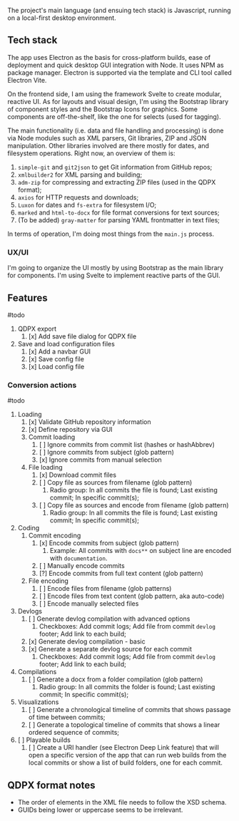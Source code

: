 The project's main language (and ensuing tech stack) is Javascript, running on a local-first desktop environment.

## Tech stack

The app uses Electron as the basis for cross-platform builds, ease of deployment and quick desktop GUI integration with Node. It uses NPM as package manager. Electron is supported via the template and CLI tool called Electron Vite.

On the frontend side, I am using the framework Svelte to create modular, reactive UI. As for layouts and visual design, I'm using the Bootstrap library of component styles and the Bootstrap Icons for graphics. Some components are off-the-shelf, like the one for selects (used for tagging).

The main functionality (i.e. data and file handling and processing) is done via Node modules such as XML parsers, Git libraries, ZIP and JSON manipulation. Other libraries involved are there mostly for dates, and filesystem operations. Right now, an overview of them is:

1. `simple-git` and `git2json` to get Git information from GitHub repos;
2. `xmlbuilder2` for XML parsing and building;
3. `adm-zip` for compressing and extracting ZIP files (used in the QDPX format);
4. `axios` for HTTP requests and downloads;
5. `Luxon` for dates and `fs-extra` for filesystem I/O;
6. `marked` and `html-to-docx` for file format conversions for text sources;
7. (To be added) `gray-matter` for parsing YAML frontmatter in text files;

In terms of operation, I'm doing most things from the `main.js` process.

### UX/UI

I'm going to organize the UI mostly by using Bootstrap as the main library for components. I'm using Svelte to implement reactive parts of the GUI.

## Features

#todo

1. QDPX export
   1. [x] Add save file dialog for QDPX file
2. Save and load configuration files
   1. [x] Add a navbar GUI
   2. [x] Save config file
   3. [x] Load config file

### Conversion actions

#todo

1. Loading
   1. [x] Validate GitHub repository information
   2. [x] Define repository via GUI
   3. Commit loading
      1. [ ] Ignore commits from commit list (hashes or hashAbbrev)
      2. [ ] Ignore commits from subject (glob pattern)
      3. [x] Ignore commits from manual selection
   4. File loading
      1. [x] Download commit files
      2. [ ] Copy file as sources from filename (glob pattern)
         1. Radio group: In all commits the file is found; Last existing commit; In specific commit(s);
      3. [ ] Copy file as sources and encode from filename (glob pattern)
         1. Radio group: In all commits the file is found; Last existing commit; In specific commit(s);
2. Coding
   1. Commit encoding
      1. [x] Encode commits from subject (glob pattern)
         1. Example: All commits with `docs**` on subject line are encoded with `documentation`.
      2. [ ] Manually encode commits
      3. [?] Encode commits from full text content (glob pattern)
   2. File encoding
      1. [ ] Encode files from filename (glob patterns)
      2. [ ] Encode files from text content (glob pattern, aka auto-code)
      3. [ ] Encode manually selected files
3. Devlogs
   1. [ ] Generate devlog compilation with advanced options
      1. Checkboxes: Add commit logs; Add file from commit `devlog` footer; Add link to each build;
   2. [x] Generate devlog compilation - basic
   3. [x] Generate a separate devlog source for each commit
      1. Checkboxes: Add commit logs; Add file from commit `devlog` footer; Add link to each build;
4. Compilations
   1. [ ] Generate a docx from a folder compilation (glob pattern)
      1. Radio group: In all commits the folder is found; Last existing commit; In specific commit(s);
5. Visualizations
   1. [ ] Generate a chronological timeline of commits that shows passage of time between commits;
   2. [ ] Generate a topological timeline of commits that shows a linear ordered sequence of commits;
6. [ ] Playable builds
	1. [ ] Create a URI handler (see Electron Deep Link feature) that will open a specific version of the app that can run web builds from the local commits or show a list of build folders, one for each commit.

## QDPX format notes

- The order of elements in the XML file needs to follow the XSD schema.
- GUIDs being lower or uppercase seems to be irrelevant.
